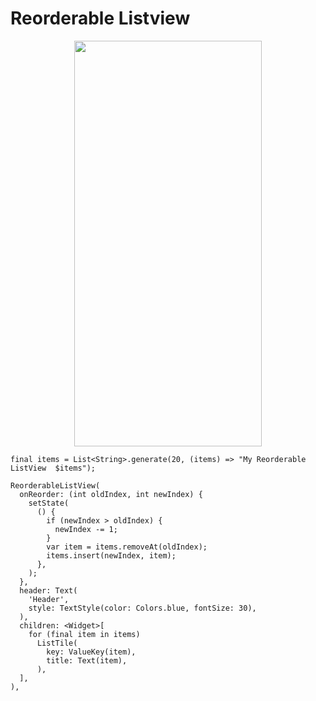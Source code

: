 # Reorderable Listview
<p align="center">
<img src="https://docs.google.com/uc?id=1C92zKB9nMOpxPTbhQfPJPv71ni_wsVAh" height="649" width="300">
</p>

```
final items = List<String>.generate(20, (items) => "My Reorderable ListView  $items");

ReorderableListView(
  onReorder: (int oldIndex, int newIndex) {
    setState(
      () {
        if (newIndex > oldIndex) {
          newIndex -= 1;
        }
        var item = items.removeAt(oldIndex);
        items.insert(newIndex, item);
      },
    );
  },
  header: Text(
    'Header',
    style: TextStyle(color: Colors.blue, fontSize: 30),
  ),
  children: <Widget>[
    for (final item in items)
      ListTile(
        key: ValueKey(item),
        title: Text(item),
      ),
  ],
),
```
